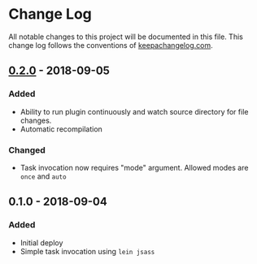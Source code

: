 # Change Log
All notable changes to this project will be documented in this file. 
This change log follows the conventions of [keepachangelog.com](http://keepachangelog.com/).

## [0.2.0] - 2018-09-05
### Added
- Ability to run plugin continuously and watch source directory for file changes.
- Automatic recompilation

### Changed
- Task invocation now requires "mode" argument. Allowed modes are `once` and `auto`

## 0.1.0 - 2018-09-04
### Added
- Initial deploy
- Simple task invocation using `lein jsass`

[0.2.0]: https://github.com/grantpeltier/lein-jsass/compare/v0.1.0...v0.2.0

